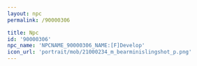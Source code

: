 ```yaml
---
layout: npc
permalink: /90000306

title: Npc
id: '90000306'
npc_name: 'NPCNAME_90000306_NAME:[F]Develop'
icon_url: 'portrait/mob/21000234_m_bearminislingshot_p.png'
---
```

